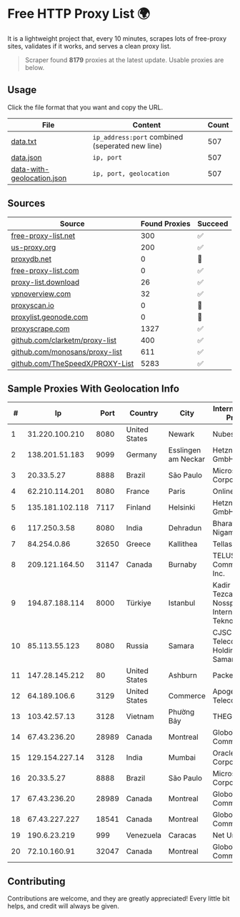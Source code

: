 
# Free HTTP Proxy List 🌍

It is a lightweight project that, every 10 minutes, scrapes lots of free-proxy sites, validates if it works, and serves a clean proxy list.


> Scraper found **8179** proxies at the latest update. Usable proxies are below.

## Usage

Click the file format that you want and copy the URL.


|File|Content|Count|
|----|-------|-----|
|[data.txt](https://raw.githubusercontent.com/themiralay/Proxy-List-World/master/data.txt)|`ip_address:port` combined (seperated new line)|507|
|[data.json](https://raw.githubusercontent.com/themiralay/Proxy-List-World/master/data.json)|`ip, port`|507|
|[data-with-geolocation.json](https://raw.githubusercontent.com/themiralay/Proxy-List-World/master/data-with-geolocation.json)|`ip, port, geolocation`|507|

## Sources

|Source|Found Proxies|Succeed|
|------|-------------|-------|
|[free-proxy-list.net](https://free-proxy-list.net)|300|✅|
|[us-proxy.org](https://www.us-proxy.org)|200|✅|
|[proxydb.net](http://proxydb.net)|0|🚫|
|[free-proxy-list.com](https://free-proxy-list.com/?page=&port=&type%5B%5D=http&type%5B%5D=https&up_time=0&search=Search)|0|✅|
|[proxy-list.download](https://www.proxy-list.download/HTTP)|26|✅|
|[vpnoverview.com](https://vpnoverview.com/privacy/anonymous-browsing/free-proxy-servers)|32|✅|
|[proxyscan.io](https://www.proxyscan.io)|0|🚫|
|[proxylist.geonode.com](https://proxylist.geonode.com/api/proxy-list?limit=300&page=1&sort_by=lastChecked&sort_type=desc&protocols=http,https)|0|🚫|
|[proxyscrape.com](https://api.proxyscrape.com/v2/?request=displayproxies&protocol=http&timeout=10000&country=all&ssl=all&anonymity=all)|1327|✅|
|[github.com/clarketm/proxy-list](https://raw.githubusercontent.com/clarketm/proxy-list/master/proxy-list-raw.txt)|400|✅|
|[github.com/monosans/proxy-list](https://raw.githubusercontent.com/monosans/proxy-list/main/proxies/http.txt)|611|✅|
|[github.com/TheSpeedX/PROXY-List](https://raw.githubusercontent.com/TheSpeedX/PROXY-List/master/http.txt)|5283|✅|


## Sample Proxies With Geolocation Info

|#|Ip|Port|Country|City|Internet Service Provider|
|-|--|----|-------|----|-------------------------|
|1|31.220.100.210|8080|United States|Newark|Nubes, LLC|
|2|138.201.51.183|9099|Germany|Esslingen am Neckar|Hetzner Online GmbH|
|3|20.33.5.27|8888|Brazil|São Paulo|Microsoft Corporation|
|4|62.210.114.201|8080|France|Paris|Online SAS|
|5|135.181.102.118|7117|Finland|Helsinki|Hetzner Online GmbH|
|6|117.250.3.58|8080|India|Dehradun|Bharat Sanchar Nigam Ltd|
|7|84.254.0.86|32650|Greece|Kallithea|Tellas S.A|
|8|209.121.164.50|31147|Canada|Burnaby|TELUS Communications Inc.|
|9|194.87.188.114|8000|Türkiye|Istanbul|Kadir Huseyin Tezcan Nosspeed Internet Teknolojileri|
|10|85.113.55.123|8080|Russia|Samara|CJSC "ER-Telecom Holding" Samara branch|
|11|147.28.145.212|80|United States|Ashburn|Packet Host, Inc.|
|12|64.189.106.6|3129|United States|Commerce|Apogee Telecom Inc.|
|13|103.42.57.13|3128|Vietnam|Phường Bảy|THEGIOISO|
|14|67.43.236.20|28989|Canada|Montreal|GloboTech Communications|
|15|129.154.227.14|3128|India|Mumbai|Oracle Corporation|
|16|20.33.5.27|8888|Brazil|São Paulo|Microsoft Corporation|
|17|67.43.236.20|28989|Canada|Montreal|GloboTech Communications|
|18|67.43.227.227|18541|Canada|Montreal|GloboTech Communications|
|19|190.6.23.219|999|Venezuela|Caracas|Net Uno|
|20|72.10.160.91|32047|Canada|Montreal|GloboTech Communications|



## Contributing

Contributions are welcome, and they are greatly appreciated! Every
little bit helps, and credit will always be given.

